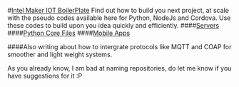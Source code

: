 #[Intel Maker IOT BoilerPlate](https://medium.com/@rishigb/intel-maker-iot-boiler-plate-e3ef4b110781)
Find out how to build you next project, at scale with the pseudo codes available here for Python, NodeJs and Cordova. Use these codes to build upon you idea quickly and efficiently.
####[Servers](https://github.com/rishibhatnagar1/IntelMakerIOTBoilerPlate/blob/master/Servers/README.md)
####[Python Core Files](https://github.com/rishibhatnagar1/IntelMakerIOTBoilerPlate/tree/master/corePythonFiles/README.md)
####[Mobile Apps](https://github.com/rishibhatnagar1/IntelMakerIOTBoilerPlate/tree/master/MobileApp/README.md)

####Also writing about how to intergrate protocols like MQTT and COAP for smoother and light weight systems.


As you already know, I am bad at naming repositories, do let me know if you have suggestions for it :P

